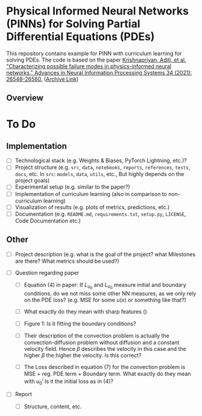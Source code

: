 # Physical Informed Neural Networks (PINNs) for Solving Partial Differential Equations (PDEs)

This repository contains example for PINN with curriculum learning for solving PDEs. The code is based on the paper [Krishnapriyan, Aditi, et al. "Characterizing possible failure modes in physics-informed neural networks." Advances in Neural Information Processing Systems 34 (2021): 26548-26560.](https://proceedings.neurips.cc/paper/2021/file/df438e5206f31600e6ae4af72f2725f1-Paper.pdf) ([Archive Link](https://arxiv.org/abs/2109.01050))

## Overview

# To Do

## Implementation

- [ ] Technological stack (e.g. Weights & Biases, PyTorch Lightning, etc.)?
- [ ] Project structure (e.g. `src`, `data`, `notebooks`, `reports`, `references`, `tests`, `docs`, etc. In `src`: `models`, `data`, `utils`, etc., But highly depends on the project goals)
- [ ] Experimental setup (e.g. similar to the paper?)
- [ ] Implementation of curriculum learning (also in comparison to non-curriculum learning)
- [ ] Visualization of results (e.g. plots of metrics, predictions, etc.)
- [ ] Documentation (e.g. `README.md`, `requirements.txt`, `setup.py`, `LICENSE`, Code Documentation etc.)

## Other

- [ ] Project description (e.g. what is the goal of the project? what Milestones are there? What metrics should be used?)

- [ ] Question regarding paper
  - [ ] Equation (4) in paper: If $L_{u_b}$ and $L_{u_0}$ measure initial and boundary conditions, do we not miss some other NN measures, as we only rely on the PDE loss? (e.g. MSE for some u(x) or something like that?)
  - [ ] What exactly do they mean with sharp features ()
  - [ ] Figure 1: Is it fitting the boundary conditions? 
  - [ ] Their description of the convection problem is actually the convection-diffusion problem without diffusion and a constant velocity field. Hence $\beta$ describes the velocity in this case and the higher $\beta$ the higher the velocity. Is this correct?
  - [ ] The Loss described in equation (7) for the convection problem is MSE + reg. PDE term + Boundary term. What exactly do they mean with $u^i_0$ Is it the initial loss as in (4)?


- [ ] Report
  - [ ] Structure, content, etc. 